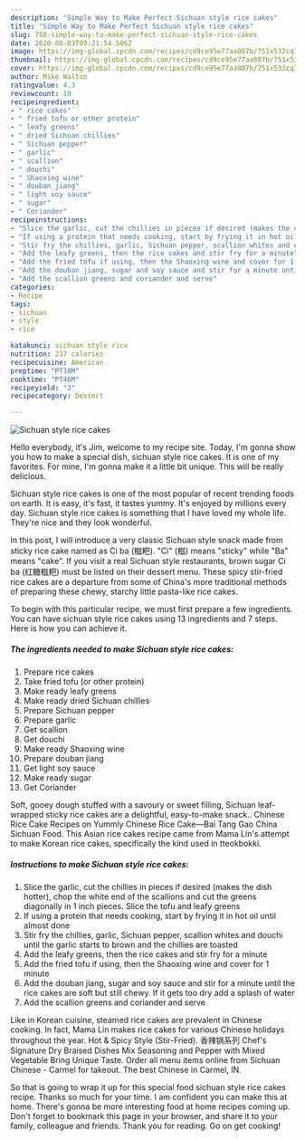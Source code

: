 ```yaml
---
description: "Simple Way to Make Perfect Sichuan style rice cakes"
title: "Simple Way to Make Perfect Sichuan style rice cakes"
slug: 750-simple-way-to-make-perfect-sichuan-style-rice-cakes
date: 2020-06-03T09:21:54.506Z
image: https://img-global.cpcdn.com/recipes/cd9ce95e77aa807b/751x532cq70/sichuan-style-rice-cakes-recipe-main-photo.jpg
thumbnail: https://img-global.cpcdn.com/recipes/cd9ce95e77aa807b/751x532cq70/sichuan-style-rice-cakes-recipe-main-photo.jpg
cover: https://img-global.cpcdn.com/recipes/cd9ce95e77aa807b/751x532cq70/sichuan-style-rice-cakes-recipe-main-photo.jpg
author: Mike Walton
ratingvalue: 4.3
reviewcount: 10
recipeingredient:
- " rice cakes"
- " fried tofu or other protein"
- " leafy greens"
- " dried Sichuan chillies"
- " Sichuan pepper"
- " garlic"
- " scallion"
- " douchi"
- " Shaoxing wine"
- " douban jiang"
- " light soy sauce"
- " sugar"
- " Coriander"
recipeinstructions:
- "Slice the garlic, cut the chillies in pieces if desired (makes the dish hotter), chop the white end of the scallions and cut the greens diagonally in 1 inch pieces. Slice the tofu and leafy greens"
- "If using a protein that needs cooking, start by frying it in hot oil until almost done"
- "Stir fry the chillies, garlic, Sichuan pepper, scallion whites and douchi until the garlic starts to brown and the chillies are toasted"
- "Add the leafy greens, then the rice cakes and stir fry for a minute"
- "Add the fried tofu if using, then the Shaoxing wine and cover for 1 minute"
- "Add the douban jiang, sugar and soy sauce and stir for a minute until the rice cakes are soft but still chewy. If it gets too dry add a splash of water"
- "Add the scallion greens and coriander and serve"
categories:
- Recipe
tags:
- sichuan
- style
- rice

katakunci: sichuan style rice 
nutrition: 237 calories
recipecuisine: American
preptime: "PT38M"
cooktime: "PT46M"
recipeyield: "3"
recipecategory: Dessert

---
```



![Sichuan style rice cakes](https://img-global.cpcdn.com/recipes/cd9ce95e77aa807b/751x532cq70/sichuan-style-rice-cakes-recipe-main-photo.jpg)

Hello everybody, it's Jim, welcome to my recipe site. Today, I'm gonna show you how to make a special dish, sichuan style rice cakes. It is one of my favorites. For mine, I'm gonna make it a little bit unique. This will be really delicious.

Sichuan style rice cakes is one of the most popular of recent trending foods on earth. It is easy, it's fast, it tastes yummy. It's enjoyed by millions every day. Sichuan style rice cakes is something that I have loved my whole life. They're nice and they look wonderful.

In this post, I will introduce a very classic Sichuan style snack made from sticky rice cake named as Ci ba (糍粑). &#34;Ci&#34; (糍) means &#34;sticky&#34; while &#34;Ba&#34; means &#34;cake&#34;. If you visit a real Sichuan style restaurants, brown sugar Ci ba (红糖糍粑) must be listed on their dessert menu. These spicy stir-fried rice cakes are a departure from some of China&#39;s more traditional methods of preparing these chewy, starchy little pasta-like rice cakes.


To begin with this particular recipe, we must first prepare a few ingredients. You can have sichuan style rice cakes using 13 ingredients and 7 steps. Here is how you can achieve it.

<!--inarticleads1-->

##### The ingredients needed to make Sichuan style rice cakes:

1. Prepare  rice cakes
1. Take  fried tofu (or other protein)
1. Make ready  leafy greens
1. Make ready  dried Sichuan chillies
1. Prepare  Sichuan pepper
1. Prepare  garlic
1. Get  scallion
1. Get  douchi
1. Make ready  Shaoxing wine
1. Prepare  douban jiang
1. Get  light soy sauce
1. Make ready  sugar
1. Get  Coriander


Soft, gooey dough stuffed with a savoury or sweet filling, Sichuan leaf-wrapped sticky rice cakes are a delightful, easy-to-make snack.. Chinese Rice Cake Recipes on Yummly Chinese Rice Cake—Bai Tang Gao China Sichuan Food. This Asian rice cakes recipe came from Mama Lin&#39;s attempt to make Korean rice cakes, specifically the kind used in tteokbokki. 

<!--inarticleads2-->

##### Instructions to make Sichuan style rice cakes:

1. Slice the garlic, cut the chillies in pieces if desired (makes the dish hotter), chop the white end of the scallions and cut the greens diagonally in 1 inch pieces. Slice the tofu and leafy greens
1. If using a protein that needs cooking, start by frying it in hot oil until almost done
1. Stir fry the chillies, garlic, Sichuan pepper, scallion whites and douchi until the garlic starts to brown and the chillies are toasted
1. Add the leafy greens, then the rice cakes and stir fry for a minute
1. Add the fried tofu if using, then the Shaoxing wine and cover for 1 minute
1. Add the douban jiang, sugar and soy sauce and stir for a minute until the rice cakes are soft but still chewy. If it gets too dry add a splash of water
1. Add the scallion greens and coriander and serve


Like in Korean cuisine, steamed rice cakes are prevalent in Chinese cooking. In fact, Mama Lin makes rice cakes for various Chinese holidays throughout the year. Hot &amp; Spicy Style (Stir-Fried). 香辣锅系列 Chef&#39;s Signature Dry Braised Dishes Mix Seasoning and Pepper with Mixed Vegetable Bring Unique Taste. Order all menu items online from Sichuan Chinese - Carmel for takeout. The best Chinese in Carmel, IN. 

So that is going to wrap it up for this special food sichuan style rice cakes recipe. Thanks so much for your time. I am confident you can make this at home. There's gonna be more interesting food at home recipes coming up. Don't forget to bookmark this page in your browser, and share it to your family, colleague and friends. Thank you for reading. Go on get cooking!

